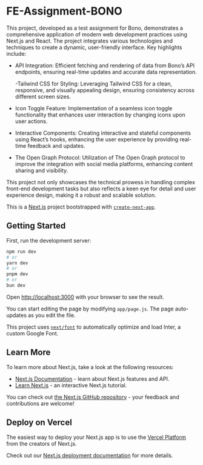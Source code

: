 # FE-Assignment-BONO

This project, developed as a test assignment for Bono, demonstrates a comprehensive application of modern web development practices using Next.js and React. The project integrates various technologies and techniques to create a dynamic, user-friendly interface. Key highlights include:

- API Integration: Efficient fetching and rendering of data from Bono’s API endpoints, ensuring real-time updates and accurate data representation.

  -Tailwind CSS for Styling: Leveraging Tailwind CSS for a clean, responsive, and visually appealing design, ensuring consistency across different screen sizes.

- Icon Toggle Feature: Implementation of a seamless icon toggle functionality that enhances user interaction by changing icons upon user actions.

- Interactive Components: Creating interactive and stateful components using React’s hooks, enhancing the user experience by providing real-time feedback and updates.

- The Open Graph Protocol: Utilization of The Open Graph protocol to improve the integration with social media platforms, enhancing content sharing and visibility.

This project not only showcases the technical prowess in handling complex front-end development tasks but also reflects a keen eye for detail and user experience design, making it a robust and scalable solution.

This is a [Next.js](https://nextjs.org/) project bootstrapped with [`create-next-app`](https://github.com/vercel/next.js/tree/canary/packages/create-next-app).

## Getting Started

First, run the development server:

```bash
npm run dev
# or
yarn dev
# or
pnpm dev
# or
bun dev
```

Open [http://localhost:3000](http://localhost:3000) with your browser to see the result.

You can start editing the page by modifying `app/page.js`. The page auto-updates as you edit the file.

This project uses [`next/font`](https://nextjs.org/docs/basic-features/font-optimization) to automatically optimize and load Inter, a custom Google Font.

## Learn More

To learn more about Next.js, take a look at the following resources:

- [Next.js Documentation](https://nextjs.org/docs) - learn about Next.js features and API.
- [Learn Next.js](https://nextjs.org/learn) - an interactive Next.js tutorial.

You can check out [the Next.js GitHub repository](https://github.com/vercel/next.js/) - your feedback and contributions are welcome!

## Deploy on Vercel

The easiest way to deploy your Next.js app is to use the [Vercel Platform](https://vercel.com/new?utm_medium=default-template&filter=next.js&utm_source=create-next-app&utm_campaign=create-next-app-readme) from the creators of Next.js.

Check out our [Next.js deployment documentation](https://nextjs.org/docs/deployment) for more details.
